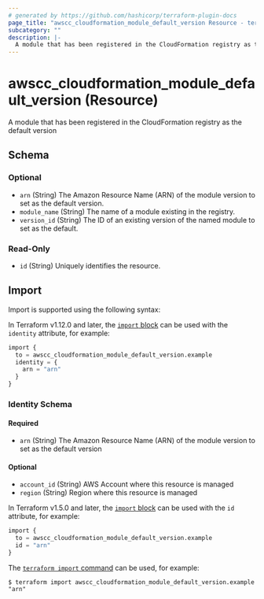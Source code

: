 ```yaml
---
# generated by https://github.com/hashicorp/terraform-plugin-docs
page_title: "awscc_cloudformation_module_default_version Resource - terraform-provider-awscc"
subcategory: ""
description: |-
  A module that has been registered in the CloudFormation registry as the default version
---
```


# awscc_cloudformation_module_default_version (Resource)

A module that has been registered in the CloudFormation registry as the default version



<!-- schema generated by tfplugindocs -->
## Schema

### Optional

- `arn` (String) The Amazon Resource Name (ARN) of the module version to set as the default version.
- `module_name` (String) The name of a module existing in the registry.
- `version_id` (String) The ID of an existing version of the named module to set as the default.

### Read-Only

- `id` (String) Uniquely identifies the resource.

## Import

Import is supported using the following syntax:

In Terraform v1.12.0 and later, the [`import` block](https://developer.hashicorp.com/terraform/language/import) can be used with the `identity` attribute, for example:

```terraform
import {
  to = awscc_cloudformation_module_default_version.example
  identity = {
    arn = "arn"
  }
}
```

<!-- schema generated by tfplugindocs -->
### Identity Schema

#### Required

- `arn` (String) The Amazon Resource Name (ARN) of the module version to set as the default version

#### Optional

- `account_id` (String) AWS Account where this resource is managed
- `region` (String) Region where this resource is managed

In Terraform v1.5.0 and later, the [`import` block](https://developer.hashicorp.com/terraform/language/import) can be used with the `id` attribute, for example:

```terraform
import {
  to = awscc_cloudformation_module_default_version.example
  id = "arn"
}
```

The [`terraform import` command](https://developer.hashicorp.com/terraform/cli/commands/import) can be used, for example:

```shell
$ terraform import awscc_cloudformation_module_default_version.example "arn"
```
